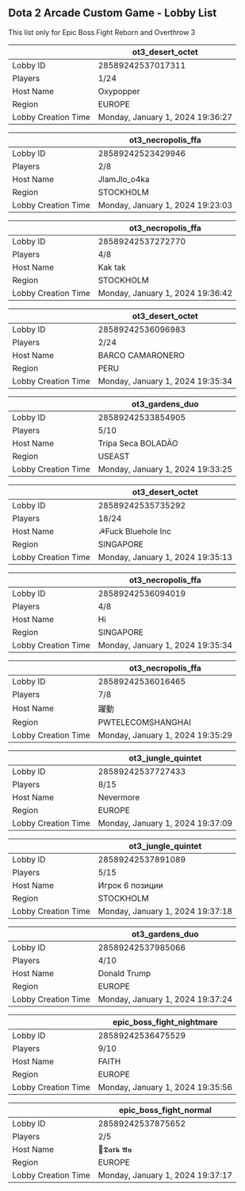 ## Dota 2 Arcade Custom Game - Lobby List

This list only for Epic Boss Fight Reborn and Overthrow 3

|  | ot3_desert_octet |
| ------ | ------ |
| Lobby ID | 28589242537017311 |
| Players | 1/24 |
| Host Name | Oxypopper |
| Region | EUROPE |
| Lobby Creation Time | Monday, January 1, 2024 19:36:27 |


|  | ot3_necropolis_ffa |
| ------ | ------ |
| Lobby ID | 28589242523429946 |
| Players | 2/8 |
| Host Name | JlamJlo_o4ka |
| Region | STOCKHOLM |
| Lobby Creation Time | Monday, January 1, 2024 19:23:03 |


|  | ot3_necropolis_ffa |
| ------ | ------ |
| Lobby ID | 28589242537272770 |
| Players | 4/8 |
| Host Name | Kak tak |
| Region | STOCKHOLM |
| Lobby Creation Time | Monday, January 1, 2024 19:36:42 |


|  | ot3_desert_octet |
| ------ | ------ |
| Lobby ID | 28589242536096983 |
| Players | 2/24 |
| Host Name | BARCO CAMARONERO |
| Region | PERU |
| Lobby Creation Time | Monday, January 1, 2024 19:35:34 |


|  | ot3_gardens_duo |
| ------ | ------ |
| Lobby ID | 28589242533854905 |
| Players | 5/10 |
| Host Name | Tripa Seca BOLADÃO |
| Region | USEAST |
| Lobby Creation Time | Monday, January 1, 2024 19:33:25 |


|  | ot3_desert_octet |
| ------ | ------ |
| Lobby ID | 28589242535735292 |
| Players | 18/24 |
| Host Name | ☭Fuck Bluehole Inc |
| Region | SINGAPORE |
| Lobby Creation Time | Monday, January 1, 2024 19:35:13 |


|  | ot3_necropolis_ffa |
| ------ | ------ |
| Lobby ID | 28589242536094019 |
| Players | 4/8 |
| Host Name | Hi |
| Region | SINGAPORE |
| Lobby Creation Time | Monday, January 1, 2024 19:35:34 |


|  | ot3_necropolis_ffa |
| ------ | ------ |
| Lobby ID | 28589242536016465 |
| Players | 7/8 |
| Host Name | 躍動 |
| Region | PWTELECOMSHANGHAI |
| Lobby Creation Time | Monday, January 1, 2024 19:35:29 |


|  | ot3_jungle_quintet |
| ------ | ------ |
| Lobby ID | 28589242537727433 |
| Players | 8/15 |
| Host Name | Nevermore |
| Region | EUROPE |
| Lobby Creation Time | Monday, January 1, 2024 19:37:09 |


|  | ot3_jungle_quintet |
| ------ | ------ |
| Lobby ID | 28589242537891089 |
| Players | 5/15 |
| Host Name | Игрок 6 позиции |
| Region | STOCKHOLM |
| Lobby Creation Time | Monday, January 1, 2024 19:37:18 |


|  | ot3_gardens_duo |
| ------ | ------ |
| Lobby ID | 28589242537985066 |
| Players | 4/10 |
| Host Name | Donald Trump |
| Region | EUROPE |
| Lobby Creation Time | Monday, January 1, 2024 19:37:24 |


|  | epic_boss_fight_nightmare |
| ------ | ------ |
| Lobby ID | 28589242536475529 |
| Players | 9/10 |
| Host Name | FAITH |
| Region | EUROPE |
| Lobby Creation Time | Monday, January 1, 2024 19:35:56 |


|  | epic_boss_fight_normal |
| ------ | ------ |
| Lobby ID | 28589242537875652 |
| Players | 2/5 |
| Host Name | 🎄𝕯𝖆𝖗𝖐 𝕬𝖓 |
| Region | EUROPE |
| Lobby Creation Time | Monday, January 1, 2024 19:37:17 |



